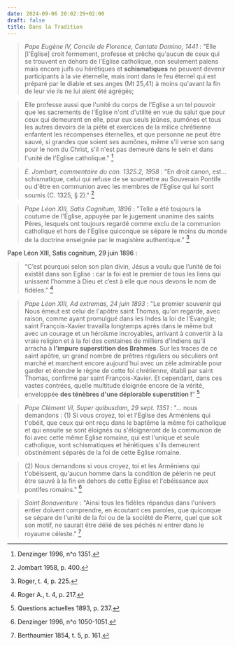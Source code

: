 ```yaml
---
date: 2024-09-06 20:02:29+02:00
draft: false
title: Dans la Tradition
---
```




> *Pape Eugène IV, Concile de Florence, Cantate Domino, 1441* : "Elle [l'Eglise] croit fermement, professe et prêche qu'aucun de ceux qui se trouvent en dehors de l'Eglise catholique, non seulement païens mais encore juifs ou hérétiques et **schismatiques** ne peuvent devenir participants à la vie éternelle, mais iront dans le feu éternel qui est préparé par le diable et ses anges (Mt 25,41) à moins qu'avant la fin de leur vie ils ne lui aient été agrégés; 

> Elle professe aussi que l'unité du corps de l'Eglise a un tel pouvoir que les sacrements de l'Eglise n'ont d'utilité en vue du salut que pour ceux qui demeurent en elle, pour eux seuls jeûnes, aumônes et tous les autres devoirs de la piété et exercices de la milice chrétienne enfantent les récompenses éternelles, et que personne ne peut être sauvé, si grandes que soient ses aumônes, même s'il verse son sang pour le nom du Christ, s'il n'est pas demeuré dans le sein et dans l'unité de l'Eglise catholique." [^1]

[^1]: Denzinger 1996, n^o 1351.

> *E. Jombart, commentaire du can. 1325.2, 1958* : "En droit canon, est... schismatique, celui qui refuse de se soumettre au Souverain Pontife ou d'être en communion avec les membres de l'Eglise qui lui sont soumis (C. 1325, § 2)." [^2]

[^2]: Jombart 1958, p. 400.

> *Pape Léon XIII, Satis Cognitum, 1896* : "Telle a été toujours la coutume de l'Eglise, appuyée par le jugement unanime des saints Pères, lesquels ont toujours regardé comme exclu de la communion catholique et hors de l'Eglise quiconque se sépare le moins du monde de la doctrine enseignée par le magistère authentique." [^3]

[^3]: Roger, t. 4, p. 225.

Pape Léon XIII, Satis cognitum, 29 juin 1896 :

> “C’est pourquoi selon son plan divin, Jésus a voulu que l’unité de foi existât dans son Eglise : car la foi est le premier de tous les liens qui unissent l’homme à Dieu et c’est à elle que nous devons le nom de fidèles.” [^4]

[^4]: Roger A., t. 4, p. 217.

> *Pape Léon XIII, Ad extremas, 24 juin 1893* : "Le premier souvenir qui Nous émeut est celui de l'apôtre saint Thomas, qu'on regarde, avec raison, comme ayant promulgué dans les Indes la loi de l'Evangile; saint François-Xavier travailla longtemps après dans le même but avec un courage et un héroïsme incroyables, arrivant à convertir à la vraie religion et à la foi des centaines de milliers d'Indiens qu'il arracha à **l'impure superstition des Brahmes**. Sur les traces de ce saint apôtre, un grand nombre de prêtres réguliers ou séculiers ont marché et marchent encore aujourd'hui avec un zèle admirable pour garder et étendre le règne de cette foi chrétienne, établi par saint Thomas, confirmé par saint François-Xavier. Et cependant, dans ces vastes contrées, quelle multitude éloignée encore de la vérité, enveloppée **des ténèbres d'une déplorable superstition !**" [^5]

[^5]: Questions actuelles 1893, p. 237.

> *Pape Clément VI, Super quibusdam, 29 sept. 1351* : "... nous demandons : (1) Si vous croyez, toi et l'Eglise des Arméniens qui t'obéit, que ceux qui ont reçu dans le baptême la même foi catholique et qui ensuite se sont éloignés ou s'éloigneront de la communion de foi avec cette même Eglise romaine, qui est l'unique et seule catholique, sont schismatiques et hérétiques s'ils demeurent obstinément séparés de la foi de cette Eglise romaine.

> (2) Nous demandons si vous croyez, toi et les Arméniens qui t'obéissent, qu'aucun homme dans la condition de pèlerin ne peut être sauvé à la fin en dehors de cette Eglise et l'obéissance aux pontifes romains." [^6]

[^6]: Denzinger 1996, n^o 1050-1051.

> *Saint Bonaventure* : "Ainsi tous les fidèles répandus dans l'univers entier doivent comprendre, en écoutant ces paroles, que quiconque se sépare de l'unité de la foi ou de la société de Pierre, quel que soit son motif, ne saurait être délié de ses péchés ni entrer dans le royaume céleste." [^7]

[^7]: Berthaumier 1854, t. 5, p. 161. 


